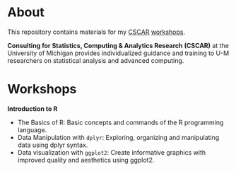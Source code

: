 # About
This repository contains materials for my [CSCAR](https://cscar.research.umich.edu) [workshops](https://cscar.research.umich.edu/events/category/workshops/).

**Consulting for Statistics, Computing & Analytics Research (CSCAR)** at the University of Michigan provides individualized guidance and training to U-M researchers on statistical analysis and advanced computing.

# Workshops

**Introduction to R**
- The Basics of R: Basic concepts and commands of the R programming language.
- Data Manipulation with `dplyr`: Exploring, organizing and manipulating data using dplyr syntax.
- Data visualization with `ggplot2`: Create informative graphics with improved quality and aesthetics using ggplot2.
